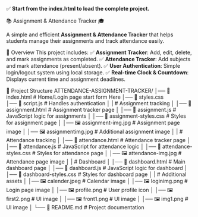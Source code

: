 

✅ **Start from the index.html to load the complete project.**


📚 Assignment & Attendance Tracker 🎓

A simple and efficient **Assignment & Attendance Tracker** that helps students manage their assignments and track attendance easily.

🌟 Overview
This project includes:
✅ **Assignment Tracker**: Add, edit, delete, and mark assignments as completed.
✅ **Attendance Tracker**: Add subjects and mark attendance (present/absent).
✅ **User Authentication**: Simple login/logout system using local storage.
✅ **Real-time Clock & Countdown**: Displays current time and assignment deadlines.

📂 Project Structure
ATTENDANCE-ASSIGNMENT-TRACKER/
│── 📄 index.html               # Home/Login page   start form Here
│── 📄 styles.css              
│── 📄 script.js                # Handles authentication
│
|           # Assignment tracking 
│   │── 📄 assignment.html        # Assignment tracker page
│   │── 📄 assignment.js          # JavaScript logic for assignments
│   │── 📄 assignment-styles.css  # Styles for assignment page
│   │── 🖼️ assignment-img.jpg     # Assignment page image
│   │── 🖼️ assignmentimg.jpg      # Additional assignment image
│
|          # Attendance tracking
│   │── 📄 attendance.html        # Attendance tracker page
│   │── 📄 attendance.js          # JavaScript for attendance logic
│   │── 📄 attendance-styles.css  # Styles for attendance page
│   │── 🖼️ attendance-img.jpg     # Attendance page image
│
|             # Dashboard
│   │── 📄 dashboard.html        # Main dashboard page
│   │── 📄 dashboard.js          # JavaScript logic for dashboard
│   │── 📄 dashboard-styles.css  # Styles for dashboard page
│
|                 # Additional assets
│   │── 🖼️ calender.jpeg         # Calendar image
│   │── 🖼️ loginimg.png          # Login page image
│   │── 🖼️ profile.png           # User profile icon
│   │── 🖼️ first2.png            # UI image
│   │── 🖼️ front1.png            # UI image
│   │── 🖼️ img1.png              # UI image
│
└── 📄 README.md               # Project documentation
